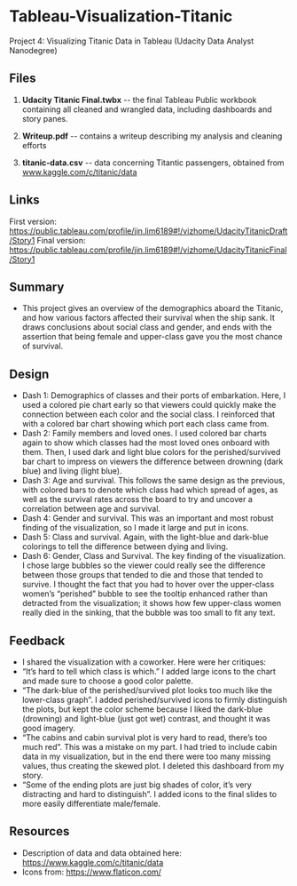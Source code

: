 # Tableau-Visualization-Titanic
Project 4: Visualizing Titanic Data in Tableau (Udacity Data Analyst Nanodegree)

## Files

1. **Udacity Titanic Final.twbx** -- the final Tableau Public workbook containing all cleaned and wrangled data, including dashboards and story panes. 

2. **Writeup.pdf** -- contains a writeup describing my analysis and cleaning efforts

3. **titanic-data.csv** -- data concerning Titantic passengers, obtained from www.kaggle.com/c/titanic/data

## Links
First version: https://public.tableau.com/profile/jin.lim6189#!/vizhome/UdacityTitanicDraft/Story1
Final version: https://public.tableau.com/profile/jin.lim6189#!/vizhome/UdacityTitanicFinal/Story1

## Summary
- This project gives an overview of the demographics aboard the Titanic, and how various factors affected their survival when the ship sank. It draws conclusions about social class and gender, and ends with the assertion that being female and upper-class gave you the most chance of survival.

## Design
- Dash 1: Demographics of classes and their ports of embarkation. Here, I used a colored pie chart early so that viewers could quickly make the connection between each color and the social class. I reinforced that with a colored bar chart showing which port each class came from.
- Dash 2: Family members and loved ones. I used colored bar charts again to show which classes had the most loved ones onboard with them. Then, I used dark and light blue colors for the perished/survived bar chart to impress on viewers the difference between drowning (dark blue) and living (light blue).
- Dash 3: Age and survival. This follows the same design as the previous, with colored bars to denote which class had which spread of ages, as well as the survival rates across the board to try and uncover a correlation between age and survival.
- Dash 4: Gender and survival. This was an important and most robust finding of the visualization, so I made it large and put in icons.
- Dash 5: Class and survival. Again, with the light-blue and dark-blue colorings to tell the difference between dying and living.
- Dash 6: Gender, Class and Survival. The key finding of the visualization. I chose large bubbles so the viewer could really see the difference between those groups that tended to die and those that tended to survive. I thought the fact that you had to hover over the upper-class women’s “perished” bubble to see the tooltip enhanced rather than detracted from the visualization; it shows how few upper-class women really died in the sinking, that the bubble was too small to fit any text.

## Feedback
- I shared the visualization with a coworker. Here were her critiques:
- “It’s hard to tell which class is which.” I added large icons to the chart and made sure to choose a good color palette.
- “The dark-blue of the perished/survived plot looks too much like the lower-class graph”. I added perished/survived icons to firmly distinguish the plots, but kept the color scheme because I liked the dark-blue (drowning) and light-blue (just got wet) contrast, and thought it was good imagery.
- “The cabins and cabin survival plot is very hard to read, there’s too much red”. This was a mistake on my part. I had tried to include cabin data in my visualization, but in the end
there were too many missing values, thus creating the skewed plot. I deleted this dashboard from my story.
- “Some of the ending plots are just big shades of color, it’s very distracting and hard to distinguish”. I added icons to the final slides to more easily differentiate male/female.

## Resources
- Description of data and data obtained here: https://www.kaggle.com/c/titanic/data
- Icons from: https://www.flaticon.com/

